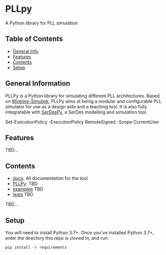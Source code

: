 # PLLpy
A Python library for PLL simulation

## Table of Contents
* [General Info](#general-information)
* [Features](#features)
* [Contents](#contents)
* [Setup](#setup)

## General Information

PLLPy is a Python library for simulating different PLL architectures. Based on [Wireline-Simulink](https://github.com/tchancarusone/Wireline-Simulink), PLLPy aims at being a modular and configurable PLL simulator
for use as a design aide and a teaching tool. It is also fully integratable with [SerDesPy](https://github.com/richard259/serdespy), a SerDes modelling and simulation tool.

Set-ExecutionPolicy -ExecutionPolicy RemoteSigned -Scope CurrentUser

## Features
TBD...

## Contents
  * [docs](docs/): All documentation for the tool
  * [PLLPy](PLLPy/): TBD
  * [examples](examples/) TBD
  * [tests](tests/) TBD

  TBD...

## Setup
You will need to install Python 3.7+. Once you've installed Python 3.7+, enter the directory this repo is cloned in, and run:
```
pip install -r requirements
```


